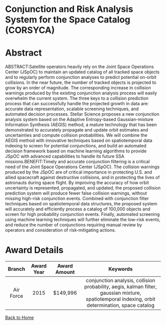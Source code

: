 
Conjunction and Risk Analysis System for the Space Catalog (CORSYCA)
====================================================================

# Abstract


ABSTRACT:Satellite operators heavily rely on the Joint Space Operations Center (JSpOC) to maintain an updated catalog of all tracked space objects and to regularly perform conjunction analyses to predict potential on-orbit collisions. In the near future, the number of tracked objects is projected to grow by an order of magnitude. The corresponding increase in collision warnings produced by the existing conjunction analysis process will easily overwhelm the current system. The three keys to a collision prediction process that can successfully handle the projected growth in data are: accurate data representation, scalable screening techniques, and automated decision processes. Stellar Science proposes a new conjunction analysis system based on the Adaptive Entropy-based Gaussian-mixture Information Synthesis (AEGIS) method, a mature technology that has been demonstrated to accurately propagate and update orbit estimates and uncertainties and compute collision probabilities. We will combine the AEGIS method with innovative techniques based on spatiotemporal data indexing to screen for potential conjunctions, and build an automated decision framework based on machine learning algorithms to provide JSpOC with advanced capabilities to handle its future SSA missions.BENEFIT:Timely and accurate conjunction filtering is a critical need of the Joint Space Operations Center (JSpOC). The collision warnings produced by the JSpOC are of critical importance in protecting U.S. and allied spacecraft against destructive collisions, and in protecting the lives of astronauts during space flight. By improving the accuracy of how orbit uncertainty is represented, propagated, and updated, the proposed collision prediction system will produce fewer false collision warnings, without missing high-risk conjunction events. Combined with conjunction filter techniques based on spatiotemporal data structures, the proposed system will accurately and efficiently process a catalog of 100,000 objects and screen for high probability conjunction events. Finally, automated screening using machine learning techniques will further eliminate the low-risk events, and reduce the number of conjunctions requiring manual review by operators and consideration of risk-mitigating actions.  

# Award Details

|Branch|Award Year|Award Amount|Keywords|
| :---: | :---: | :---: | :---: |
|Air Force|2015|$149,996|conjunction analysis, collision probability, aegis, kalman filter, gaussian mixture, spatiotemporal indexing, orbit determination, space catalog|
  
  


[Back to Home](https://github.com/chrischow/dod_sbir_awards#1359)